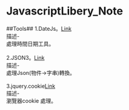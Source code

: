 JavascriptLibery_Note
=====================

##Tools##
1.DateJs。[Link](http://www.datejs.com/)
<br>
描述-
<br>
處理時間日期工具。
<br>
<br>
2.JSON3。[Link](http://bestiejs.github.io/json3/)
<br>
描述-
<br>
處理Json(物件->字串)轉換。
<br>
<br>
3.jquery.cookie[Link](https://github.com/carhartl/jquery-cookie)
<br>
描述-
<br>
瀏覽器cookie 處理。
<br>
<br>

